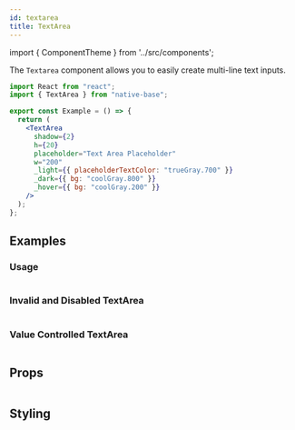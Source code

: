 ```yaml
---
id: textarea
title: TextArea
---
```


import { ComponentTheme } from '../src/components';

The `Textarea` component allows you to easily create multi-line text inputs.

```jsx isShowcase
import React from "react";
import { TextArea } from "native-base";

export const Example = () => {
  return (
    <TextArea
      shadow={2}
      h={20}
      placeholder="Text Area Placeholder"
      w="200"
      _light={{ placeholderTextColor: "trueGray.700" }}
      _dark={{ bg: "coolGray.800" }}
      _hover={{ bg: "coolGray.200" }}
    />
  );
};
```

## Examples

### Usage

```ComponentSnackPlayer path=components,primitives,TextArea,basic.tsx

```

### Invalid and Disabled TextArea

```ComponentSnackPlayer path=components,primitives,TextArea,invalid.tsx

```

### Value Controlled TextArea

```ComponentSnackPlayer path=components,primitives,TextArea,value.tsx

```

## Props

```ComponentPropTable path=primitives,TextArea,index.tsx

```

## Styling

<ComponentTheme name="textArea"  fileName="textarea" />
